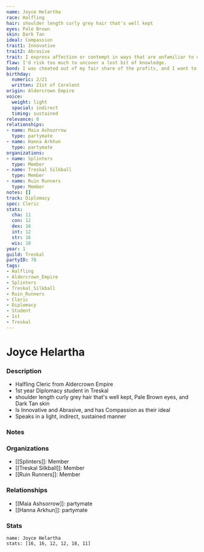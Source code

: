 ```yaml
---
name: Joyce Helartha
race: Halfling
hair: shoulder length curly grey hair that's well kept
eyes: Pale Brown
skin: Dark Tan
ideal: Compassion
trait1: Innovative
trait2: Abrasive
trait: I express affection or contempt in ways that are unfamiliar to others.
flaw: I'd risk too much to uncover a lost bit of knowledge.
bond: I was cheated out of my fair share of the profits, and I want to get my due.
birthday:
  numeric: 2/21
  written: 21st of Corelent
origin: Aldercrown Empire
voice:
  weight: light
  spacial: indirect
  timing: sustained
relevance: 0
relationships:
- name: Maia Ashsorrow
  type: partymate
- name: Hanna Arkhun
  type: partymate
organizations:
- name: Splinters
  type: Member
- name: Treskal Silkball
  type: Member
- name: Ruin Runners
  type: Member
notes: []
track: Diplomacy
spec: Cleric
stats:
  cha: 11
  con: 12
  dex: 16
  int: 12
  str: 16
  wis: 18
year: 1
guild: Treskal
partyID: 78
tags:
- Halfling
- Aldercrown_Empire
- Splinters
- Treskal_Silkball
- Ruin_Runners
- Cleric
- Diplomacy
- Student
- 1st
- Treskal
---
```

# Joyce Helartha
### Description
- Halfling Cleric from Aldercrown Empire
- 1st year Diplomacy student in Treskal
- shoulder length curly grey hair that's well kept, Pale Brown eyes, and Dark Tan skin
- Is Innovative and Abrasive, and has Compassion as their ideal
- Speaks in a light, indirect, sustained manner

### Notes

### Organizations
- [[Splinters]]: Member
- [[Treskal Silkball]]: Member
- [[Ruin Runners]]: Member

### Relationships
- [[Maia Ashsorrow]]: partymate
- [[Hanna Arkhun]]: partymate

### Stats
```statblock
name: Joyce Helartha
stats: [16, 16, 12, 12, 18, 11]
```